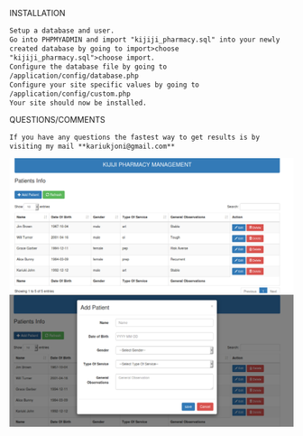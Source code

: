 
INSTALLATION

    Setup a database and user.
    Go into PHPMYADMIN and import "kijiji_pharmacy.sql" into your newly created database by going to import>choose "kijiji_pharmacy.sql">choose import.
    Configure the database file by going to /application/config/database.php
    Configure your site specific values by going to /application/config/custom.php
    Your site should now be installed.


QUESTIONS/COMMENTS

    If you have any questions the fastest way to get results is by visiting my mail **kariukjoni@gmail.com**


 ![Kijiji Pharmacy](assets/img/kijiji_phar.png "Optional title")
 ![Kijiji Pharmacy](assets/img/Add_patient.png "Optional title")